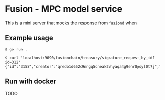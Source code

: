 # Fusion - MPC model service

This is a mini server that mocks the response from `fusiond` when 

## Example usage

```
$ go run .
```

```
$ curl 'localhost:9090/fusionchain/treasury/signature_request_by_id?id=312'
{"id":"3155","creator":"qredo1d652c9nngq5cneak2whyaqa4g9ehr8psyl0t7j","key_id":"0000000000000000000000000000000000000000000000000000000000000001","data_for_signing":"tSR4wa1srbASeiRWjzEKKC1PgSuPBuzuWosOEdj3NB0=","status":"SIGN_REQUEST_STATUS_PENDING"}

```

## Run with docker

TODO

